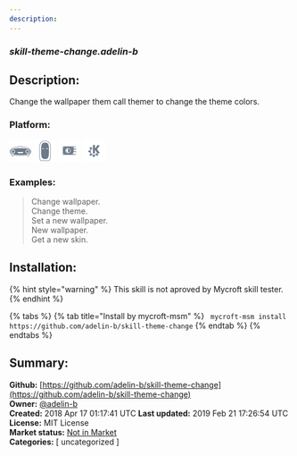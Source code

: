 ```yaml
---
description: 
---
```


### _skill-theme-change.adelin-b_  
## Description:  
Change the wallpaper them call themer to change the theme colors.  
  
  
### Platform:  
 ![Mark I](../.gitbook/assets/mark-1-icon.png)  ![Mark II](../.gitbook/assets/mark-2-icon.png)  ![Picroft](../.gitbook/assets/picroft-icon.png)  ![plasmoid](../.gitbook/assets/kde.png)   
### Examples:  
> Change wallpaper.  
> Change theme.  
> Set a new wallpaper.  
> New wallpaper.  
> Get a new skin.  
  
## Installation:  
{% hint style="warning" %}
This skill is not aproved by Mycroft skill tester.
{% endhint %}
    
{% tabs %}
{% tab title="Install by mycroft-msm" %}
``` mycroft-msm install https://github.com/adelin-b/skill-theme-change```
{% endtab %}
  {% endtabs %}
    
## Summary:  
**Github:** [https://github.com/adelin-b/skill-theme-change](https://github.com/adelin-b/skill-theme-change)  
**Owner:** [@adelin-b](https://github.com/adelin-b)  
**Created:** 2018 Apr 17 01:17:41 UTC  **Last updated:** 2019 Feb 21 17:26:54 UTC  
**License:** MIT License  
**Market status:** [Not in Market](https://market.mycroft.ai/skill/)  
**Categories:** [ uncategorized ]   
